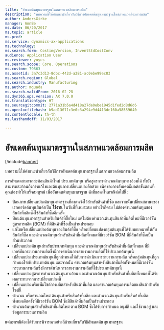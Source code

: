 ```yaml
---
title: "อัพเดตต้นทุนมาตรฐานในสภาพแวดล้อมการผลิต"
description: "บทความนี้ให้คำแนะนำเกี่ยวกับวิธีการอัพเดตต้นทุนมาตรฐานในสภาพแวดล้อมการผลิต"
author: AndersGirke
manager: AnnBe
ms.date: 06/20/2017
ms.topic: article
ms.prod: 
ms.service: dynamics-ax-applications
ms.technology: 
ms.search.form: CostingVersion, InventStdCostConv
audience: Application User
ms.reviewer: yuyus
ms.search.scope: Core, Operations
ms.custom: 79663
ms.assetid: 3a7c3d13-8dbc-442d-a281-ac0ebe99ec83
ms.search.region: Global
ms.search.industry: Manufacturing
ms.author: mguada
ms.search.validFrom: 2016-02-28
ms.dyn365.ops.version: AX 7.0.0
ms.translationtype: HT
ms.sourcegitcommit: 2771a31b5a4d418a27de0ebe1945d1fed2d8d6d6
ms.openlocfilehash: b9ad13071c3e0c3a294e9d4413de160a58559640
ms.contentlocale: th-th
ms.lasthandoff: 11/03/2017

---
```


# <a name="update-standard-costs-in-a-manufacturing-environment"></a>อัพเดตต้นทุนมาตรฐานในสภาพแวดล้อมการผลิต

[!include[banner](../includes/banner.md)]


บทความนี้ให้คำแนะนำเกี่ยวกับวิธีการอัพเดตต้นทุนมาตรฐานในสภาพแวดล้อมการผลิต 

การอัพเดตสามารถสะท้อนสินค้าใหม่ ประเภทต้นทุน หรือสูตรการคำนวณต้นทุนทางอ้อมได้  ทั้งยังสามารถสะท้อนถึงการแก้ไขและต้นทุนการเปลี่ยนแปลงอีกด้วย  ชนิดของการอัพเดตมีผลต่อขั้นตอนที่คุณต้องทำให้เสร็จสมบูรณ์ เพื่ออัพเดตต้นทุนมาตรฐาน ดังที่แสดงในกรณีต่อไปนี้:

-   ป้อนการเปลี่ยนแปลงต้นทุนมาตรฐานที่คาดหวังไว้สำหรับสินค้าที่ซื้อ และจากนั้นเปลี่ยนสถานะของเรกคอร์ดต้นทุนสินค้าเป็น **ใช้งาน** ในวันที่ที่เหมาะสม อย่างไรก็ตาม ไม่ต้องคำนวณต้นทุนของสินค้าที่ผลิตซึ่งใช้สินค้าที่ซื้ออีกครั้ง
-   ป้อนต้นทุนมาตรฐานสำหรับสินค้าที่ซื้อใหม่ แต่ไม่ต้องคำนวณต้นทุนสินค้าที่ผลิตใหม่ที่มีเวอร์ชันสูตรการผลิต (BOM) ที่มีสินค้าที่ซื้อเป็นส่วนประกอบ
-   แก้ไขหรือเปลี่ยนแปลงต้นทุนของสินค้าที่ซื้อ หรือเปลี่ยนแปลงกลุ่มต้นทุนที่ได้รับมอบหมายให้กับสินค้าที่ซื้อ และคำนวณต้นทุนสำหรับสินค้าที่ผลิตทั้งหมดที่มีเวอร์ชัน BOM ที่มีสินค้าที่ซื้อเป็นส่วนประกอบ
-   เปลี่ยนแปลงต้นทุนสำหรับประเภทต้นทุน และคำนวณต้นทุนสำหรับสินค้าที่ผลิตทั้งหมด ที่มีเวอร์ชันกระบวนการผลิตซึ่งมีการดำเนินการสายงานการผลิตที่ใช้ประเภทต้นทุนนี้
-   เปลี่ยนแปลงประเภทต้นทุนที่ถูกกำหนดให้กับการดำเนินการสายงานการผลิต หรือกลุ่มต้นทุนที่ถูกกำหนดให้กับประเภทต้นทุน  และจากนั้น คำนวณต้นทุนสำหรับสินค้าที่ผลิตทั้งหมดที่มีเวอร์ชันกระบวนการผลิตซึ่งมีการดำเนินการสายงานการผลิตที่ใช้ประเภทต้นทุนนี้
-   เปลี่ยนแปลงสูตรการคำนวณต้นทุนทางอ้อม และคำนวณต้นทุนสำหรับสินค้าที่ผลิตทั้งหมดที่ได้รับผลกระทบจากการเปลี่ยนแปลงนี้
-   เปลี่ยนแปลงหรือเพิ่มไซต์การผลิตสำหรับสินค้าที่ผลิต และคำนวณต้นทุนการผลิตของสินค้าสำหรับไซต์นี้
-   คำนวณ หรือคำนวณใหม่ ต้นทุนสำหรับสินค้าที่ผลิต และคำนวณต้นทุนสำหรับสินค้าที่ผลิตทั้งหมดอีกครั้งที่มีเวอร์ชัน BOM ซึ่งมีสินค้าที่ผลิตเป็นส่วนประกอบ
-   คำนวณต้นทุนสำหรับสินค้าที่ผลิตใหม่ ตาม BOM ซึ่งได้รับการกำหนด อนุมัติ และใช้งานอยู่ และข้อมูลกระบวนการผลิต

แต่ละกรณีต้องได้รับการพิจารณาอย่างถี่ถ้วนเกี่ยวกับวิธีอัพเดตต้นทุนมาตรฐาน




